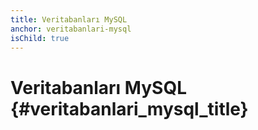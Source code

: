 ```yaml
---
title: Veritabanları MySQL
anchor: veritabanlari-mysql
isChild: true
---
```


# Veritabanları MySQL {#veritabanlari_mysql_title}
